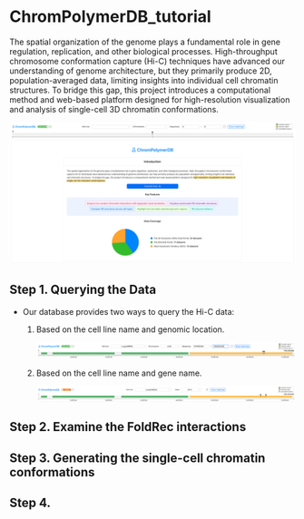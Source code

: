 # ChromPolymerDB_tutorial

<!-- ABOUT THE PROJECT -->
The spatial organization of the genome plays a fundamental role in gene regulation, replication, and other biological processes. High-throughput chromosome conformation capture (Hi-C) techniques have advanced our understanding of genome architecture, but they primarily produce 2D, population-averaged data, limiting insights into individual cell chromatin structures. To bridge this gap, this project introduces a computational method and web-based platform designed for high-resolution visualization and analysis of single-cell 3D chromatin conformations.

<img src="image/main_page.png" alt="Main Page" title="Main Page" width="1000" />

<!-- GETTING STARTED -->
## Step 1. Querying the Data

- Our database provides two ways to query the Hi-C data:
  1. Based on the cell line name and genomic location.

     <img src="image/data_query.png" alt="data_query" title="data_query" width="1000" />
     
  2. Based on the cell line name and gene name.

     <img src="image/data_query_gene.png" alt="data_query" title="data_query" width="1000" />

<!-- GETTING STARTED -->
## Step 2. Examine the FoldRec interactions
<!-- GETTING STARTED -->
## Step 3. Generating the single-cell chromatin conformations
<!-- GETTING STARTED -->
## Step 4. 
